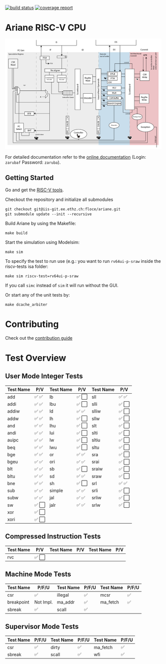 [![build status](https://iis-git.ee.ethz.ch/floce/ariane/badges/master/build.svg)](https://iis-git.ee.ethz.ch/floce/ariane/commits/master)
[![coverage report](https://iis-git.ee.ethz.ch/floce/ariane/badges/master/coverage.svg)](https://iis-git.ee.ethz.ch/floce/ariane/commits/master)

# Ariane RISC-V CPU

![](docs/fig/ariane_overview.png)

For detailed documentation refer to the [online documentation](http://www.be4web.net/ariane/) (Login: `zarubaf` Password: `zaruba`).

## Getting Started
Go and get the [RISC-V tools](https://github.com/riscv/riscv-tools).

Checkout the repository and initialize all submodules
```
git checkout git@iis-git.ee.ethz.ch:floce/ariane.git
git submodule update --init --recursive
```

Build Ariane by using the Makefile:
```
make build
```

Start the simulation using Modelsim:
```
make sim
```
To specify the test to run use (e.g.: you want to run `rv64ui-p-sraw` inside the riscv-tests isa folder:
```
make sim riscv-test=rv64ui-p-sraw
```
If you call `simc` instead of `sim` it will run without the GUI.

Or start any of the unit tests by:
```
make dcache_arbiter
```
# Contributing

Check out the [contribution guide](CONTRIBUTING.md)

# Test Overview

## User Mode Integer Tests

| **Test Name** |                 **P/V**                 | **Test Name** |                 **P/V**                 | **Test Name** |                 **P/V**                 |
|---------------|-----------------------------------------|---------------|-----------------------------------------|---------------|-----------------------------------------|
| add           | :white_check_mark: :white_check_mark:   | lb            | :white_check_mark: :white_large_square: | sll           | :white_check_mark: :white_check_mark:   |
| addi          | :white_check_mark: :white_check_mark:   | lbu           | :white_check_mark: :white_large_square: | slli          | :white_check_mark: :white_large_square: |
| addiw         | :white_check_mark: :white_check_mark:   | ld            | :white_check_mark: :white_check_mark:   | slliw         | :white_check_mark: :white_large_square: |
| addw          | :white_check_mark: :white_check_mark:   | lh            | :white_check_mark: :white_large_square: | sllw          | :white_check_mark: :white_large_square: |
| and           | :white_check_mark: :white_check_mark:   | lhu           | :white_check_mark: :white_large_square: | slt           | :white_check_mark: :white_large_square: |
| andi          | :white_check_mark: :white_check_mark:   | lui           | :white_check_mark: :white_large_square: | slti          | :white_check_mark: :white_large_square: |
| auipc         | :white_check_mark: :white_check_mark:   | lw            | :white_check_mark: :white_large_square: | sltiu         | :white_check_mark: :white_large_square: |
| beq           | :white_check_mark: :white_check_mark:   | lwu           | :white_check_mark: :white_large_square: | sltu          | :white_check_mark: :white_large_square: |
| bge           | :white_check_mark: :white_check_mark:   | or            | :white_check_mark: :white_check_mark:   | sra           | :white_check_mark: :white_large_square: |
| bgeu          | :white_check_mark: :white_check_mark:   | ori           | :white_check_mark: :white_check_mark:   | srai          | :white_check_mark: :white_large_square: |
| blt           | :white_check_mark: :white_check_mark:   | sb            | :white_check_mark: :white_large_square: | sraiw         | :white_check_mark: :white_large_square: |
| bltu          | :white_check_mark: :white_check_mark:   | sd            | :white_check_mark: :white_check_mark:   | sraw          | :white_check_mark: :white_large_square: |
| bne           | :white_check_mark: :white_check_mark:   | sh            | :white_check_mark: :white_large_square: | srl           | :white_check_mark: :white_check_mark:   |
| sub           | :white_check_mark: :white_check_mark:   | simple        | :white_check_mark: :white_check_mark:   | srli          | :white_check_mark: :white_large_square: |
| subw          | :white_check_mark: :white_check_mark:   | jal           | :white_check_mark: :white_check_mark:   | srliw         | :white_check_mark: :white_large_square: |
| sw            | :white_check_mark: :white_large_square: | jalr          | :white_check_mark: :white_check_mark:   | srlw          | :white_check_mark: :white_large_square: |
| xor           | :white_check_mark: :white_large_square: |               |                                         |               |                                         |
| xori          | :white_check_mark: :white_large_square: |               |                                         |               |                                         |

## Compressed Instruction Tests

| **Test Name** |                 **P/V**                 | **Test Name** | **P/V** | **Test Name** | **P/V** |
|---------------|-----------------------------------------|---------------|---------|---------------|---------|
| rvc           | :white_check_mark: :white_large_square: |               |         |               |         |

## Machine Mode Tests

| **Test Name** |     **P/F/U**      | **Test Name** |     **P/F/U**      | **Test Name** |     **P/F/U**      |
|---------------|--------------------|---------------|--------------------|---------------|--------------------|
| csr           | :white_check_mark: | illegal       | :white_check_mark: | mcsr          | :white_check_mark: |
| breakpoint    | Not Impl.          | ma_addr       | :white_check_mark: | ma_fetch      | :white_check_mark: |
| sbreak        | :white_check_mark: | scall         | :white_check_mark: |               |                    |

## Supervisor Mode Tests

| **Test Name** |     **P/F/U**      | **Test Name** |     **P/F/U**      | **Test Name** |     **P/F/U**      |
|---------------|--------------------|---------------|--------------------|---------------|--------------------|
| csr           | :white_check_mark: | dirty         | :white_check_mark: | ma_fetch      | :white_check_mark: |
| sbreak        | :white_check_mark: | scall         | :white_check_mark: | wfi           | :white_check_mark: |



